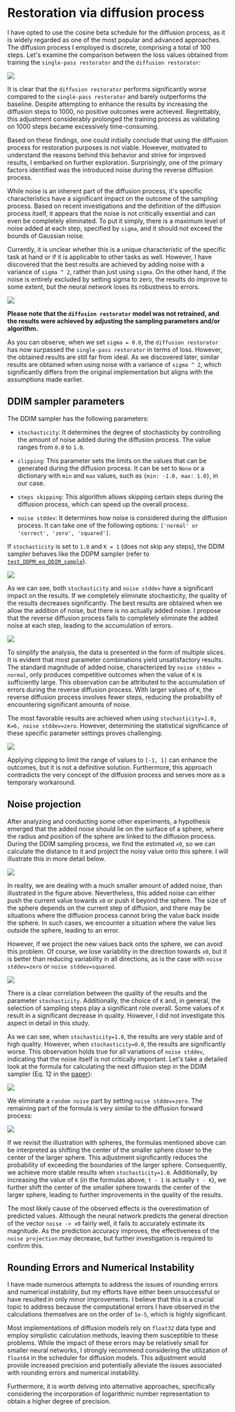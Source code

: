 # Restoration via diffusion process

I have opted to use the cosine beta schedule for the diffusion process, as it is widely regarded as one of the most popular and advanced approaches. The diffusion process I employed is discrete, comprising a total of 100 steps. Let's examine the comparison between the loss values obtained from training the `single-pass restorator` and the `diffusion restorator`:

![](img/diffusion-restorator/loss-bad.png)

It is clear that the `diffusion restorator` performs significantly worse compared to the `single-pass restorator` and barely outperforms the baseline. Despite attempting to enhance the results by increasing the diffusion steps to 1000, no positive outcomes were achieved. Regrettably, this adjustment considerably prolonged the training process as validating on 1000 steps became excessively time-consuming.

Based on these findings, one could initially conclude that using the diffusion process for restoration purposes is not viable. However, motivated to understand the reasons behind this behavior and strive for improved results, I embarked on further exploration. Surprisingly, one of the primary factors identified was the introduced noise during the reverse diffusion process.

While noise is an inherent part of the diffusion process, it's specific characteristics have a significant impact on the outcome of the sampling process. Based on recent investigations and the definition of the diffusion process itself, it appears that the noise is not critically essential and can even be completely eliminated. To put it simply, there is a maximum level of noise added at each step, specified by `sigma`, and it should not exceed the bounds of Gaussian noise.

Currently, it is unclear whether this is a unique characteristic of the specific task at hand or if it is applicable to other tasks as well. However, I have discovered that the best results are achieved by adding noise with a variance of `sigma ^ 2`, rather than just using `sigma`. On the other hand, if the noise is entirely excluded by setting sigma to zero, the results do improve to some extent, but the neural network loses its robustness to errors.

![](img/diffusion-restorator/loss-better.png)

**Please note that the `diffusion restorator` model was not retrained, and the results were achieved by adjusting the sampling parameters and/or algorithm.**

As you can observe, when we set `sigma = 0.0`, the `diffusion restorator` has now surpassed the `single-pass restorator` in terms of loss. However, the obtained results are still far from ideal. As we discovered later, similar results are obtained when using noise with a variance of `sigma ^ 2`, which significantly differs from the original implementation but aligns with the assumptions made earlier.

## DDIM sampler parameters

The DDIM sampler has the following parameters:

- `stochasticity`: It determines the degree of stochasticity by controlling the amount of noise added during the diffusion process. The value ranges from `0.0` to `1.0`.

- `clipping`: This parameter sets the limits on the values that can be generated during the diffusion process. It can be set to `None` or a dictionary with `min` and `max` values, such as `{min: -1.0, max: 1.0}`, in our case.

- `steps skipping`: This algorithm allows skipping certain steps during the diffusion process, which can speed up the overall process.

- `noise stddev`: It determines how noise is considered during the diffusion process. It can take one of the following options: `['normal' or 'correct', 'zero', 'squared']`.

If `stochasticity` is set to `1.0` and `K = 1` (does not skip any steps), the DDIM sampler behaves like the DDPM sampler (refer to [`test_DDPM_eq_DDIM_sample`](../tests/test_diffusion_samplers.py)).

![](img/diffusion-restorator/K1-basic.png)

As we can see, both `stochasticity` and `noise stddev` have a significant impact on the results. If we completely eliminate stochasticity, the quality of the results decreases significantly. The best results are obtained when we allow the addition of noise, but there is no actually added noise. I propose that the reverse diffusion process fails to completely eliminate the added noise at each step, leading to the accumulation of errors.

![](img/diffusion-restorator/all-basic.png)

To simplify the analysis, the data is presented in the form of multiple slices. It is evident that most parameter combinations yield unsatisfactory results. The standard magnitude of added noise, characterized by `noise stddev = normal`, only produces competitive outcomes when the value of `K` is sufficiently large. This observation can be attributed to the accumulation of errors during the reverse diffusion process. With larger values of `K`, the reverse diffusion process involves fewer steps, reducing the probability of encountering significant amounts of noise.

The most favorable results are achieved when using `stochasticity=1.0, K=6, noise stddev=zero`. However, determining the statistical significance of these specific parameter settings proves challenging.

![](img/diffusion-restorator/all-clipping.png)

Applying clipping to limit the range of values to `[-1, 1]` can enhance the outcomes, but it is not a definitive solution. Furthermore, this approach contradicts the very concept of the diffusion process and serves more as a temporary workaround.

## Noise projection

After analyzing and conducting some other experiments, a hypothesis emerged that the added noise should lie on the surface of a sphere, where the radius and position of the sphere are linked to the diffusion process. During the DDIM sampling process, we find the estimated `x0`, so we can calculate the distance to it and project the noisy value onto this sphere. I will illustrate this in more detail below.

![](img/diffusion-restorator/noise-projection.png)

In reality, we are dealing with a much smaller amount of added noise, than illustrated in the figure above. Nevertheless, this added noise can either push the current value towards `x0` or push it beyond the sphere. The size of the sphere depends on the current step of diffusion, and there may be situations where the diffusion process cannot bring the value back inside the sphere. In such cases, we encounter a situation where the value lies outside the sphere, leading to an error.

However, if we project the new values back onto the sphere, we can avoid this problem. Of course, we lose variability in the direction towards `x0`, but it is better than reducing variability in all directions, as is the case with `noise stddev=zero` or `noise stddev=squared`.

![](img/diffusion-restorator/all-project-noise.png)

There is a clear correlation between the quality of the results and the parameter `stochasticity`. Additionally, the choice of `K` and, in general, the selection of sampling steps play a significant role overall. Some values of `K` result in a significant decrease in quality. However, I did not investigate this aspect in detail in this study.

As we can see, when `stochasticity=1.0`, the results are very stable and of high quality. However, when `stochasticity=0.0`, the results are significantly worse. This observation holds true for all variations of `noise stddev`, indicating that the noise itself is not critically important. Let's take a detailed look at the formula for calculating the next diffusion step in the DDIM sampler (Eq. 12 in the [paper](https://arxiv.org/abs/2010.02502)):

![](img/diffusion-restorator/ddim-formula.png)

We eliminate a `random noise` part by setting `noise stddev=zero`. The remaining part of the formula is very similar to the diffusion forward process:

![](img/diffusion-restorator/forward-formula.png)

If we revisit the illustration with spheres, the formulas mentioned above can be interpreted as shifting the center of the smaller sphere closer to the center of the larger sphere. This adjustment significantly reduces the probability of exceeding the boundaries of the larger sphere. Consequently, we achieve more stable results when `stochasticity=1.0`. Additionally, by increasing the value of `K` (in the formulas above, `t - 1` is actually `t - K`), we further shift the center of the smaller sphere towards the center of the larger sphere, leading to further improvements in the quality of the results.

The most likely cause of the observed effects is the overestimation of predicted values. Although the neural network predicts the general direction of the vector `noise -> x0` fairly well, it fails to accurately estimate its magnitude. As the prediction accuracy improves, the effectiveness of the `noise projection` may decrease, but further investigation is required to confirm this.

## Rounding Errors and Numerical Instability

I have made numerous attempts to address the issues of rounding errors and numerical instability, but my efforts have either been unsuccessful or have resulted in only minor improvements. I believe that this is a crucial topic to address because the computational errors I have observed in the calculations themselves are on the order of `1e-5`, which is highly significant.

Most implementations of diffusion models rely on `float32` data type and employ simplistic calculation methods, leaving them susceptible to these problems. While the impact of these errors may be relatively small for smaller neural networks, I strongly recommend considering the utilization of `float64` in the scheduler for diffusion models. This adjustment would provide increased precision and potentially alleviate the issues associated with rounding errors and numerical instability.

Furthermore, it is worth delving into alternative approaches, specifically considering the incorporation of logarithmic number representation to obtain a higher degree of precision.